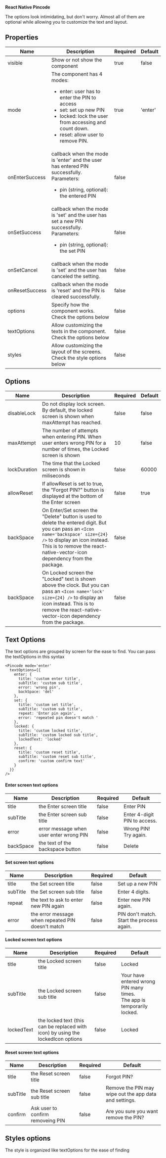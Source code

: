 <style>table { width: 100%; }</style>
**React Native Pincode**

The options look intimidating, but don't worry. Almost all of them are optional while allowing you to customize the text and layout.

## Properties
| Name           | Description                                                                                                                                                                                                              | Required | Default |
| -------------- | ------------------------------------------------------------------------------------------------------------------------------------------------------------------------------------------------------------------------ | -------- | ------- |
| visible        | Show or not show the component                                                                                                                                                                                           | true     | false   |
| mode           | The component has 4 modes:<ul><li>enter: user has to enter the PIN to access</li><li>set: set up new PIN</li><li>locked: lock the user from accessing and count down.</li><li>reset: allow user to remove PIN.</li></ul> | true     | 'enter' |
| onEnterSuccess | callback when the mode is 'enter' and the user has entered PIN successfully.<br/>Parameters:<ul><li>pin (string, optional): the entered PIN</li></ul>                                                                    | false    |         |
| onSetSuccess   | callback when the mode is 'set' and the user has set a new PIN successfully.<br/>Parameters:<ul><li>pin (string, optional): the set PIN</li></ul>                                                                        | false    |         |
| onSetCancel    | callback when the mode is 'set' and the user has canceled the setting.                                                                                                                                                   | false    |         |
| onResetSuccess | callback when the mode is 'reset' and the PIN is cleared successfully.                                                                                                                                                   | false    |         |
| options        | Specify how the component works. Check the options below                                                                                                                                                                 | false    |         |
| textOptions    | Allow customizing the texts in the component. Check the options below                                                                                                                                                    | false    |         |
| styles         | Allow customizing the layout of the screens. Check the style options below                                                                                                                                               | false    |         |

## Options
| Name         | Description                                                                                                                                                                                                                                        | Required | Default |
| ------------ | -------------------------------------------------------------------------------------------------------------------------------------------------------------------------------------------------------------------------------------------------- | -------- | ------- |
| disableLock  | Do not display lock screen. By default, the locked screen is shown when maxAttempt has reached.                                                                                                                                                    | false    | false   |
| maxAttempt   | The number of attempts when entering PIN. When user enters wrong PIN for a number of times, the Locked screen is shown                                                                                                                             | 10       | false   |
| lockDuration | The time that the Locked screen is shown in miliseconds                                                                                                                                                                                            | false    | 60000   |
| allowReset   | If allowReset is set to true, the "Forgot PIN?" button is displayed at the bottom of the Enter screen                                                                                                                                              | false    | true    |
| backSpace    | On Enter/Set screen the "Delete" button is used to delete the entered digit. But you can pass an ```<Icon name='backspace' size={24} />``` to display an icon instead. This is to remove the react-native-vector-icon dependency from the package. | false    |         |
| backSpace    | On Locked screen the "Locked" text is shown above the clock. But you can pass an ```<Icon name='lock' size={24} />``` to display an icon instead. This is to remove the react-native-vector-icon dependency from the package.                      | false    |         |

## Text Options
The text options are grouped by screen for the ease to find. You can pass the textOptions in this syntax
```
<Pincode mode='enter' 
  textOptions={{
    enter: {
      title: 'custom enter title',
      subTitle: 'custom sub title',
      error: 'wrong pin',
      backSpace: 'del'
    },
    set: {
      title: 'custom set title',
      subTitle: 'custom sub title',
      repeat: 'Enter pin again',
      error: 'repeated pin doesn't match '
    },
    locked: {
      title: 'custom locked title',
      subTitle: 'custom locked sub title',
      lockedText: 'locked'
    },
    reset: {
      title: 'custom reset title',
      subTitle: 'custom reset sub title',
      confirm: 'custom confirm text'
    }
  }}
/>
```
#### Enter screen text options
| Name      | Description                             | Required | Default                      |
| --------- | --------------------------------------- | -------- | ---------------------------- |
| title     | the Enter screen title                  | false    | Enter PIN                    |
| subTitle  | the Enter screen sub title              | false    | Enter 4-digit PIN to access. |
| error     | error message when user enter wrong PIN | false    | Wrong PIN! Try again.        |
| backSpace | the text of the backspace button        | false    | Delete                       |

#### Set screen text options
| Name     | Description                                       | Required | Default                                   |
| -------- | ------------------------------------------------- | -------- | ----------------------------------------- |
| title    | the Set screen title                              | false    | Set up a new PIN                          |
| subTitle | the Set screen sub title                          | false    | Enter 4 digits.                           |
| repeat   | the text to ask to enter new PIN again            | false    | Enter new PIN again.                      |
| error    | the error message when repeated PIN doesn't match | false    | PIN don't match. Start the process again. |

#### Locked screen text options
| Name       | Description                                                                      | Required | Default                                                                    |
| ---------- | -------------------------------------------------------------------------------- | -------- | -------------------------------------------------------------------------- |
| title      | the Locked screen title                                                          | false    | Locked                                                                     |
| subTitle   | the Locked screen sub title                                                      | false    | Your have entered wrong PIN many times.<br/>The app is temporarily locked. |
| lockedText | the locked text (this can be replaced with icon) by using the lockedIcon options | false    | Locked                                                                     |

#### Reset screen text options
| Name     | Description                       | Required | Default                                                |
| -------- | --------------------------------- | -------- | ------------------------------------------------------ |
| title    | the Reset screen title            | false    | Forgot PIN?                                            |
| subTitle | the Reset screen sub title        | false    | Remove the PIN may wipe out the app data and settings. |
| confirm  | Ask user to confirm removeing PIN | false    | Are you sure you want remove the PIN?                  |

## Styles options
The style is organized like textOptions for the ease of finding
